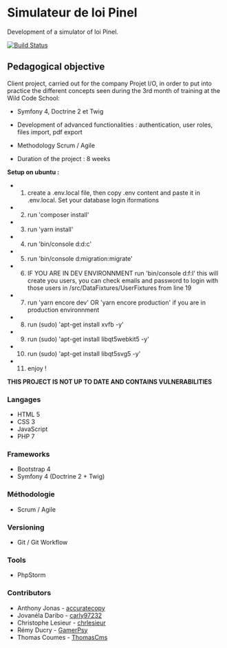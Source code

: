# Simulateur de loi Pinel

Development of a simulator of loi Pinel.

[![Build Status](https://travis-ci.com/ThomasCms/orleans-0918-php-loipinel.png)](https://travis-ci.com/ThomasCms/orleans-0918-php-loipinel)

## Pedagogical objective

Client project, carried out for the company Projet I/O, in order to put into practice the different concepts seen during
the 3rd month of training at the Wild Code School:
* Symfony 4, Doctrine 2 et Twig
* Development of advanced functionalities : authentication, user roles, files import, pdf export
* Methodology Scrum / Agile

* Duration of the project : 8 weeks

**Setup on ubuntu :**
* 1) create a .env.local file, then copy .env content and paste it in .env.local. Set your database login iformations
* 2) run 'composer install'
* 3) run 'yarn install'
* 4) run 'bin/console d:d:c'
* 5) run 'bin/console d:migration:migrate'
* 6) IF YOU ARE IN DEV ENVIRONNMENT run 'bin/console d:f:l' this will create you users, you can check emails and password to login with those users in /src/DataFixtures/UserFixtures from line 19
* 7) run 'yarn encore dev' OR 'yarn encore production' if you are in production environnment
* 8) run (sudo) 'apt-get install xvfb -y'
* 9) run (sudo) 'apt-get install libqt5webkit5 -y'
* 10) run (sudo) 'apt-get install libqt5svg5 -y'
* 11) enjoy !  

**THIS PROJECT IS NOT UP TO DATE AND CONTAINS VULNERABILITIES**

### Langages
* HTML 5
* CSS 3
* JavaScript
* PHP 7

### Frameworks
* Bootstrap 4
* Symfony 4 (Doctrine 2 + Twig)

### Méthodologie
* Scrum / Agile

### Versioning
* Git / Git Workflow

### Tools
* PhpStorm

### Contributors

* Anthony Jonas - [accuratecopy](https://github.com/accuratecopy)
* Jovanéla Daribo - [carly97232](https://github.com/carly97232)
* Christophe Lesieur - [chrlesieur](https://github.com/chrlesieur)
* Rémy Ducry - [GamerPsy](https://github.com/GamerPsy)
* Thomas Coumes - [ThomasCms](https://github.com/ThomasCms)
